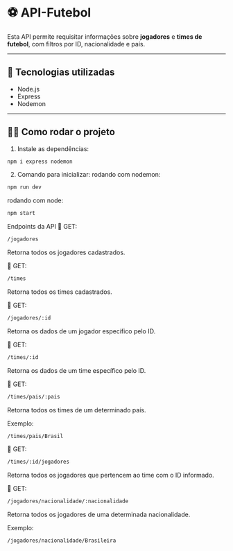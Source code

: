 # ⚽ API-Futebol

Esta API permite requisitar informações sobre **jogadores** e **times de futebol**, com filtros por ID, nacionalidade e país.

---

## 🚀 Tecnologias utilizadas
- Node.js
- Express
- Nodemon

---

## 🧑‍💻 Como rodar o projeto

1. Instale as dependências:
```bash
npm i express nodemon
```
2. Comando para inicializar:
   rodando com nodemon:
  ```bash
npm run dev 
```
rodando com node:
```bash
npm start
```
 Endpoints da API
 🔹 GET:
```bash
/jogadores
```
Retorna todos os jogadores cadastrados.

 🔹 GET:
```bash
/times
```
Retorna todos os times cadastrados.

 🔹 GET:
```bash
/jogadores/:id
```
Retorna os dados de um jogador específico pelo ID.

 🔹 GET:
```bash
/times/:id
```
Retorna os dados de um time específico pelo ID.

🔹 GET:
```bash
/times/pais/:pais
```
Retorna todos os times de um determinado país.

Exemplo: 
```bash
/times/pais/Brasil
```
 🔹 GET:
```bash
/times/:id/jogadores
```
Retorna todos os jogadores que pertencem ao time com o ID informado.

 🔹 GET:
```bash
/jogadores/nacionalidade/:nacionalidade
```
Retorna todos os jogadores de uma determinada nacionalidade.

Exemplo:
```bash
/jogadores/nacionalidade/Brasileira
```
